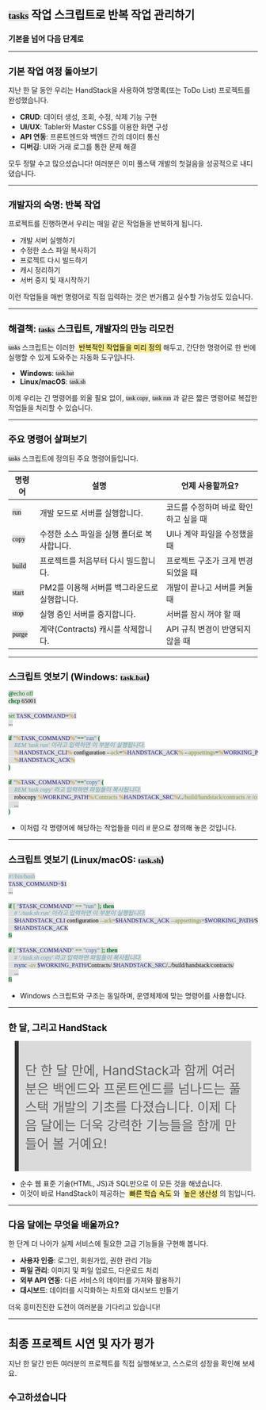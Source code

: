 ﻿---
marp: true
theme: gaia
_class: lead
footer: QCN
paginate: true
backgroundColor: #fff
---

<style>
:root {
  font-family: Pretendard;
  --border-color: #303030;
  --text-color: #0a0a0a;
  --bg-color-alt: #dadada;
  --mark-background: #ffef92;
}

h1 {
  border-bottom: none;
  font-size: 1.6em;
}

h2 {
  border-bottom: none;
  font-size: 1.3em;
}

h3 {
  font-size: 1.1em;
}

h4 {
  font-size: 1.05em;
}

h5 {
  font-size: 1em;
}

h6 {
  font-size: 0.9em;
}

h1,
h2,
h3,
h4,
h5,
h6 {
  color: var(--text-color);
}

code:not([class*="language-"]) {
  font-family: D2Coding;
  color: #000;
  vertical-align: text-bottom;
  background-color: rgba(100, 100, 100, 0.2);
}

section {
  padding: 1rem;
  border-bottom: 1px solid #000;
  background-image: linear-gradient(to bottom right, #f7f7f7 0%, #d3d3d3 100%);
}

section > h2 {
  border-bottom: 4px solid #17344f;
}

section table {
    margin: auto;
    margin-top: 1rem;
    font-size: 28px;
}

section::after {
  font-size: 0.75em;
  content: attr(data-marpit-pagination) " / " attr(data-marpit-pagination-total);
}

img[alt~="center"] {
  display: block;
  margin: 0 auto;
}

blockquote {
  font-size: 26px;
  border-left: 8px solid var(--border-color);
  background: var(--bg-color-alt);
  margin: 0.5em;
  padding: 0.5em;
}

blockquote::before,
blockquote::after {
    content: '';
}

mark {
  background-color: var(--mark-background);
  padding: 0 2px 2px;
  border-radius: 4px;
  margin: 0 2px;
}

section.tinytext>p,
section.tinytext>ul,
section.tinytext>blockquote {
  font-size: 0.65em;
}
</style>

# `tasks` 작업 스크립트로 반복 작업 관리하기

### 기본을 넘어 다음 단계로

---

## 기본 작업 여정 돌아보기

지난 한 달 동안 우리는 HandStack을 사용하여 방명록(또는 ToDo List) 프로젝트를 완성했습니다.

- **CRUD**: 데이터 생성, 조회, 수정, 삭제 기능 구현
- **UI/UX**: Tabler와 Master CSS를 이용한 화면 구성
- **API 연동**: 프론트엔드와 백엔드 간의 데이터 통신
- **디버깅**: UI와 거래 로그를 통한 문제 해결

모두 정말 수고 많으셨습니다! 여러분은 이미 풀스택 개발의 첫걸음을 성공적으로 내디뎠습니다.

---

## 개발자의 숙명: 반복 작업

프로젝트를 진행하면서 우리는 매일 같은 작업들을 반복하게 됩니다.

- 개발 서버 실행하기
- 수정한 소스 파일 복사하기
- 프로젝트 다시 빌드하기
- 캐시 정리하기
- 서버 중지 및 재시작하기

이런 작업들을 매번 명령어로 직접 입력하는 것은 번거롭고 실수할 가능성도 있습니다.

---

## 해결책: `tasks` 스크립트, 개발자의 만능 리모컨

`tasks` 스크립트는 이러한 <mark>반복적인 작업들을 미리 정의</mark>해두고, 간단한 명령어로 한 번에 실행할 수 있게 도와주는 자동화 도구입니다.

- **Windows**: `task.bat`
- **Linux/macOS**: `task.sh`

이제 우리는 긴 명령어를 외울 필요 없이, `task copy`, `task run` 과 같은 짧은 명령어로 복잡한 작업들을 처리할 수 있습니다.

---

## 주요 명령어 살펴보기

`tasks` 스크립트에 정의된 주요 명령어들입니다.

| 명령어 | 설명 | 언제 사용할까요? |
|---|---|---|
| `run` | 개발 모드로 서버를 실행합니다. | 코드를 수정하며 바로 확인하고 싶을 때 |
| `copy`| 수정한 소스 파일을 실행 폴더로 복사합니다. | UI나 계약 파일을 수정했을 때 |
| `build`| 프로젝트를 처음부터 다시 빌드합니다. | 프로젝트 구조가 크게 변경되었을 때 |
| `start`| PM2를 이용해 서버를 백그라운드로 실행합니다. | 개발이 끝나고 서버를 켜둘 때 |
| `stop` | 실행 중인 서버를 중지합니다. | 서버를 잠시 꺼야 할 때 |
| `purge`| 계약(Contracts) 캐시를 삭제합니다. | API 규칙 변경이 반영되지 않을 때 |

---

## 스크립트 엿보기 (Windows: `task.bat`)

```bat
@echo off
chcp 65001

set TASK_COMMAND=%1
...

if "%TASK_COMMAND%"=="run" (
    REM 'task run' 이라고 입력하면 이 부분이 실행됩니다.
    %HANDSTACK_CLI% configuration --ack=%HANDSTACK_ACK% --appsettings=%WORKING_PATH%/Settings/ack.%TASK_SETTING%.json
    %HANDSTACK_ACK%
)

if "%TASK_COMMAND%"=="copy" (
    REM 'task copy' 라고 입력하면 파일들이 복사됩니다.
    robocopy %WORKING_PATH%/Contracts %HANDSTACK_SRC%/../build/handstack/contracts /e /copy:dat
    ...
)
```
- 이처럼 각 명령어에 해당하는 작업들을 미리 `if` 문으로 정의해 놓은 것입니다.

---

## 스크립트 엿보기 (Linux/macOS: `task.sh`)

```bash
#!/bin/bash
TASK_COMMAND=$1
...

if [ "$TASK_COMMAND" == "run" ]; then
    # './task.sh run' 이라고 입력하면 이 부분이 실행됩니다.
    $HANDSTACK_CLI configuration --ack=$HANDSTACK_ACK --appsettings=$WORKING_PATH/Settings/ack.$TASK_SETTING.json
    $HANDSTACK_ACK
fi

if [ "$TASK_COMMAND" == "copy" ]; then
    # './task.sh copy' 라고 입력하면 파일들이 복사됩니다.
    rsync -av $WORKING_PATH/Contracts/ $HANDSTACK_SRC/../build/handstack/contracts/
    ...
fi
```
- Windows 스크립트와 구조는 동일하며, 운영체제에 맞는 명령어를 사용합니다.

---

## 한 달, 그리고 HandStack

> 단 한 달 만에, HandStack과 함께 여러분은 백엔드와 프론트엔드를 넘나드는 풀스택 개발의 기초를 다졌습니다. 이제 다음 달에는 더욱 강력한 기능들을 함께 만들어 볼 거예요!

- 순수 웹 표준 기술(HTML, JS)과 SQL만으로 이 모든 것을 해냈습니다.
- 이것이 바로 HandStack이 제공하는 <mark>빠른 학습 속도</mark>와 <mark>높은 생산성</mark>의 힘입니다.

---

## 다음 달에는 무엇을 배울까요?

한 단계 더 나아가 실제 서비스에 필요한 고급 기능들을 구현해 봅니다.

- **사용자 인증**: 로그인, 회원가입, 권한 관리 기능
- **파일 관리**: 이미지 및 파일 업로드, 다운로드 처리
- **외부 API 연동**: 다른 서비스의 데이터를 가져와 활용하기
- **대시보드**: 데이터를 시각화하는 차트와 대시보드 만들기

더욱 흥미진진한 도전이 여러분을 기다리고 있습니다!

---


# 최종 프로젝트 시연 및 자가 평가

지난 한 달간 만든 여러분의 프로젝트를 직접 실행해보고, 스스로의 성장을 확인해 보세요.

## 수고하셨습니다